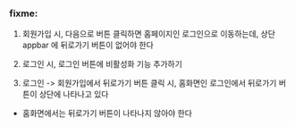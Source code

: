 ### fixme:
1. 회원가입 시, 다음으로 버튼 클릭하면 홈페이지인
 로그인으로 이동하는데, 상단 appbar 에 뒤로가기 버튼이 없어야 한다

2. 로그인 시, 로그인 버튼에 비활성화 기능 추가하기
3. 로그인 -> 회원가입에서 뒤로가기 버튼 클릭 시, 홈화면인 로그인에서 뒤로가기 버튼이 상단에 나타나고 있다
 - 홈화면에서는 뒤로가기 버튼이 나타나지 않아야 한다